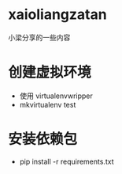 # xaioliangzatan
小梁分享的一些内容

# 创建虚拟环境
- 使用 virtualenvwripper
- mkvirtualenv test
  
# 安装依赖包
- pip install -r requirements.txt
